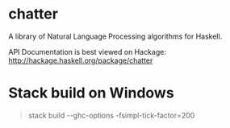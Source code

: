 # chatter
A library of Natural Language Processing algorithms for Haskell.

API Documentation is best viewed on Hackage: http://hackage.haskell.org/package/chatter

# Stack build on Windows

> stack build --ghc-options -fsimpl-tick-factor=200
